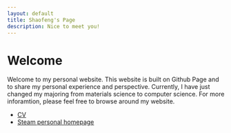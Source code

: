 ```yaml
---
layout: default
title: Shaofeng's Page
description: Nice to meet you!
---
```

<head>
<link rel="shortcut icon" href="/emilia.png">
</head>


# Welcome

Welcome to my personal website. This website is built on Github Page and to share my personal experience and perspective. Currently, I have just changed my majoring from materials science to computer science. For more inforamtion, please feel free to browse around my website.  

*   [CV](./cv/cv/)
*   [Steam personal homepage](https://steamcommunity.com/id/wsf123123123/)

